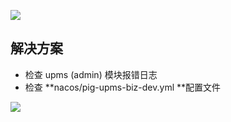 ![](https://cdn.nlark.com/yuque/0/2022/png/283679/1663059509999-578396a5-d536-4c29-9969-a76ee40cc877.png)



## 解决方案
+ 检查 upms (admin) 模块报错日志
+ 检查 **nacos/pig-upms-biz-dev.yml **配置文件



![](https://cdn.nlark.com/yuque/0/2022/png/283679/1663059680544-54915e79-3d1d-4909-ab8e-8870617a225c.png)


